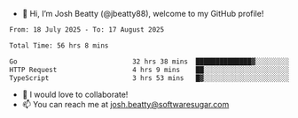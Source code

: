 - 👋 Hi, I’m Josh Beatty (@jbeatty88), welcome to my GitHub profile!

<!--START_SECTION:waka-->

```txt
From: 18 July 2025 - To: 17 August 2025

Total Time: 56 hrs 8 mins

Go                             32 hrs 38 mins  ██████████████▓░░░░░░░░░░   58.14 %
HTTP Request                   4 hrs 9 mins    ██░░░░░░░░░░░░░░░░░░░░░░░   07.40 %
TypeScript                     3 hrs 53 mins   █▓░░░░░░░░░░░░░░░░░░░░░░░   06.94 %
```

<!--END_SECTION:waka-->

- 💞️ I would love to collaborate!
- 📫 You can reach me at josh.beatty@softwaresugar.com

<!---
jbeatty88/jbeatty88 is a ✨ special ✨ repository because its `README.md` (this file) appears on your GitHub profile.
You can click the Preview link to take a look at your changes.
--->
